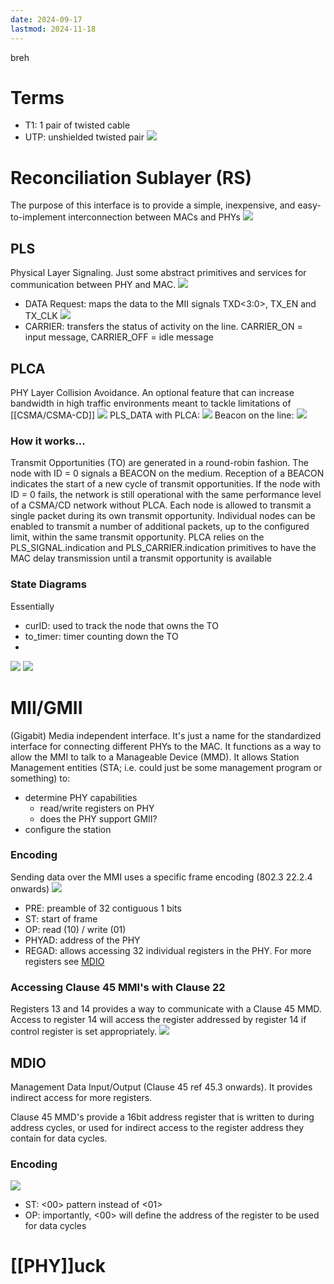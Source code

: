 ```yaml
---
date: 2024-09-17
lastmod: 2024-11-18
---
```

breh
# Terms
- T1: 1 pair of twisted cable
- UTP: unshielded twisted pair
![](Pasted%20image%2020240917155333.png)
# Reconciliation Sublayer (RS)
The purpose of this interface is to provide a simple, inexpensive, and easy-to-implement interconnection between MACs and PHYs
![](Pics/Pasted%20image%2020241210132620.png)
## PLS
Physical Layer Signaling. Just some abstract primitives and services for communication between PHY and MAC.
![](Pics/Pasted%20image%2020240923104353.png)
 - DATA Request: maps the data to the MII signals TXD<3:0>, TX_EN and TX_CLK
 ![](Pics/Pasted%20image%2020241119135021.png)
 - CARRIER: transfers the status of activity on the line.  CARRIER_ON = input message, CARRIER_OFF = idle message
## PLCA
PHY Layer Collision Avoidance. An optional feature that can increase bandwidth in high traffic environments meant to tackle limitations of [[CSMA/CSMA-CD]]
![](Pics/Pasted%20image%2020241119143444.png)
PLS_DATA with PLCA:
 ![](Pics/Pasted%20image%2020241119135327.png)
Beacon on the line:
![](Pics/Pasted%20image%2020241126110527.png)
### How it works...
Transmit Opportunities (TO) are generated in a round-robin fashion. The node with ID = 0 signals a BEACON on the medium. Reception of a BEACON indicates the start of a new cycle of transmit opportunities. If the node with ID = 0 fails, the network is still operational with the same performance level of a CSMA/CD network without PLCA.
Each node is allowed to transmit a single packet during its own transmit opportunity. Individual nodes can be enabled to transmit a number of additional packets, up to the configured limit, within the same transmit opportunity.
PLCA relies on the PLS_SIGNAL.indication and PLS_CARRIER.indication primitives to have the MAC delay transmission until a transmit opportunity is available
### State Diagrams
Essentially
- curID: used to track the node that owns the TO
- to_timer: timer counting down the TO
- 
![](Pics/Pasted%20image%2020241119143820.png)
![](Pics/Pasted%20image%2020241119144656.png)
# MII/GMII
(Gigabit) Media independent interface. It's just a name for the standardized interface for connecting different PHYs to the MAC. It functions as a way to allow the MMI to talk to a Manageable Device (MMD). It allows Station Management entities (STA; i.e. could just be some management program or something) to:
- determine PHY capabilities
	- read/write registers on PHY
	- does the PHY support GMII?
- configure the station
### Encoding
Sending data over the MMI uses a specific frame encoding (802.3 22.2.4 onwards)
![](Pics/Pasted%20image%2020240923112436.png)
- PRE: preamble of 32 contiguous 1 bits
- ST:  start of frame 
- OP: read (10) / write (01)
- PHYAD: address of the PHY
- REGAD: allows accessing 32 individual registers in the PHY. For more registers see [MDIO](#MDIO)
### Accessing Clause 45 MMI's  with Clause 22
Registers 13 and 14 provides a way to communicate with a Clause 45 MMD. Access to register 14 will access the register addressed by register 14 if control register is set appropriately.
![](Pics/Pasted%20image%2020240923112301.png)
## MDIO
Management Data Input/Output (Clause 45 ref 45.3 onwards). It provides indirect access for more registers.

Clause 45 MMD's provide a 16bit address register that is written to during address cycles, or used for indirect access to the register address they contain for data cycles.
### Encoding
![](Pics/Pasted%20image%2020240923132212.png)
- ST: <00> pattern instead of <01>
- OP: importantly, <00> will define the address of the register to be used for data cycles
# [[PHY]]uck

